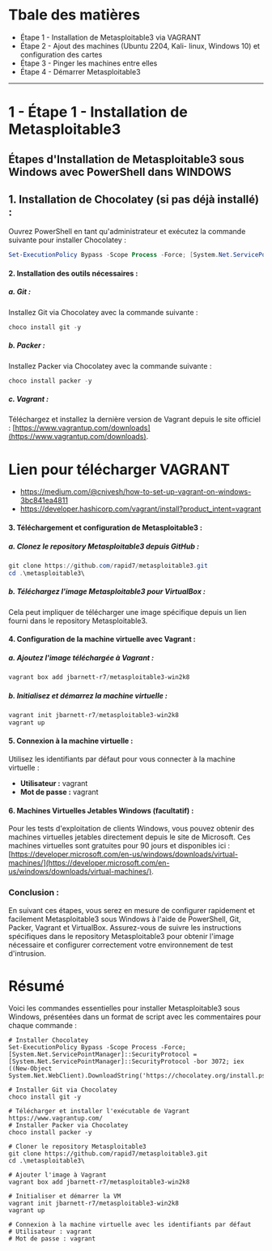 # Tbale des matières
- Étape 1 - Installation de Metasploitable3 via VAGRANT
- Étape 2 - Ajout des machines (Ubuntu 2204, Kali- linux, Windows 10) et configuration des cartes
- Étape 3 - Pinger les machines entre elles
- Étape 4 - Démarrer Metasploitable3
---

#  1 - Étape 1 - Installation de Metasploitable3 




## Étapes d'Installation de Metasploitable3 sous Windows avec PowerShell dans WINDOWS

## 1. Installation de Chocolatey (si pas déjà installé) :

Ouvrez PowerShell en tant qu'administrateur et exécutez la commande suivante pour installer Chocolatey :

```powershell
Set-ExecutionPolicy Bypass -Scope Process -Force; [System.Net.ServicePointManager]::SecurityProtocol = [System.Net.ServicePointManager]::SecurityProtocol -bor 3072; iex ((New-Object System.Net.WebClient).DownloadString('https://chocolatey.org/install.ps1'))
```

#### 2. Installation des outils nécessaires :

##### a. Git :

Installez Git via Chocolatey avec la commande suivante :

```powershell
choco install git -y
```

##### b. Packer :

Installez Packer via Chocolatey avec la commande suivante :

```powershell
choco install packer -y
```

##### c. Vagrant :

Téléchargez et installez la dernière version de Vagrant depuis le site officiel : [https://www.vagrantup.com/downloads](https://www.vagrantup.com/downloads).

# Lien pour télécharger VAGRANT
- https://medium.com/@cnivesh/how-to-set-up-vagrant-on-windows-3bc841ea4811
- https://developer.hashicorp.com/vagrant/install?product_intent=vagrant

#### 3. Téléchargement et configuration de Metasploitable3 :

##### a. Clonez le repository Metasploitable3 depuis GitHub :

```powershell
git clone https://github.com/rapid7/metasploitable3.git
cd .\metasploitable3\
```

##### b. Téléchargez l'image Metasploitable3 pour VirtualBox :

Cela peut impliquer de télécharger une image spécifique depuis un lien fourni dans le repository Metasploitable3.

#### 4. Configuration de la machine virtuelle avec Vagrant :

##### a. Ajoutez l'image téléchargée à Vagrant :

```powershell
vagrant box add jbarnett-r7/metasploitable3-win2k8
```

##### b. Initialisez et démarrez la machine virtuelle :

```powershell
vagrant init jbarnett-r7/metasploitable3-win2k8
vagrant up
```

#### 5. Connexion à la machine virtuelle :

Utilisez les identifiants par défaut pour vous connecter à la machine virtuelle :

- **Utilisateur :** vagrant
- **Mot de passe :** vagrant

#### 6. Machines Virtuelles Jetables Windows (facultatif) :

Pour les tests d'exploitation de clients Windows, vous pouvez obtenir des machines virtuelles jetables directement depuis le site de Microsoft. Ces machines virtuelles sont gratuites pour 90 jours et disponibles ici : [https://developer.microsoft.com/en-us/windows/downloads/virtual-machines/](https://developer.microsoft.com/en-us/windows/downloads/virtual-machines/).

### Conclusion :

En suivant ces étapes, vous serez en mesure de configurer rapidement et facilement Metasploitable3 sous Windows à l'aide de PowerShell, Git, Packer, Vagrant et VirtualBox. Assurez-vous de suivre les instructions spécifiques dans le repository Metasploitable3 pour obtenir l'image nécessaire et configurer correctement votre environnement de test d'intrusion.

# Résumé
Voici les commandes essentielles pour installer Metasploitable3 sous Windows, présentées dans un format de script avec les commentaires pour chaque commande :

```plaintext
# Installer Chocolatey
Set-ExecutionPolicy Bypass -Scope Process -Force; [System.Net.ServicePointManager]::SecurityProtocol = [System.Net.ServicePointManager]::SecurityProtocol -bor 3072; iex ((New-Object System.Net.WebClient).DownloadString('https://chocolatey.org/install.ps1'))

# Installer Git via Chocolatey
choco install git -y

# Télécharger et installer l'exécutable de Vagrant
https://www.vagrantup.com/
# Installer Packer via Chocolatey
choco install packer -y

# Cloner le repository Metasploitable3
git clone https://github.com/rapid7/metasploitable3.git
cd .\metasploitable3\

# Ajouter l'image à Vagrant
vagrant box add jbarnett-r7/metasploitable3-win2k8

# Initialiser et démarrer la VM
vagrant init jbarnett-r7/metasploitable3-win2k8
vagrant up

# Connexion à la machine virtuelle avec les identifiants par défaut
# Utilisateur : vagrant
# Mot de passe : vagrant
```
